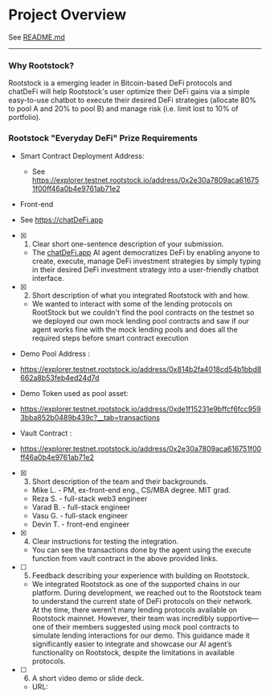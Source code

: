 # Project Overview
See [README.md](./README.md)

---

### Why Rootstock?
Rootstock is a emerging leader in Bitcoin-based DeFi protocols and chatDeFi will help Rootstock's user optimize their DeFi gains via a simple easy-to-use chatbot to execute their desired DeFi strategies (allocate 80% to pool A and 20% to pool B) and manage risk (i.e. limit lost to 10% of portfolio).

### Rootstock "Everyday DeFi" Prize Requirements ###
- Smart Contract Deployment Address: 
    * See https://explorer.testnet.rootstock.io/address/0x2e30a7809aca616751f00ff46a0b4e9761ab71e2

- Front-end
* See https://chatDeFi.app

- [x] 1) Clear short one-sentence description of your submission.
    * The [chatDeFi.app](http://chatdefi.app) AI agent democratizes DeFi by enabling anyone to create, execute, manage DeFi investment strategies by simply typing in their desired DeFi investment strategy into a user-friendly chatbot interface.

- [x] 2) Short description of what you integrated Rootstock with and how.
    * We wanted to interact with some of the lending protocols on RootStock but we couldn't find the pool contracts on the testnet so we deployed our own mock lending pool contracts and saw if our agent works fine with the mock lending pools and does all the required steps before smart contract execution
- Demo Pool Address :
* https://explorer.testnet.rootstock.io/address/0x814b2fa4018cd54b1bbd8662a8b53feb4ed24d7d
- Demo Token used as pool asset:
* https://explorer.testnet.rootstock.io/address/0xde1f15231e9bffcf6fcc9593bba852b0489b439c?__tab=transactions
- Vault Contract :
* https://explorer.testnet.rootstock.io/address/0x2e30a7809aca616751f00ff46a0b4e9761ab71e2

- [x] 3) Short description of the team and their backgrounds.
    * Mike L. - PM, ex-front-end eng., CS/MBA degree. MIT grad.
    * Reza S. - full-stack web3 engineer 
    * Varad B. - full-stack engineer
    * Vasu G. - full-stack engineer
    * Devin T. - front-end engineer
- [x] 4) Clear instructions for testing the integration.
    * You can see the transactions done by the agent using the execute function from vault contract in the above provided links.

- [ ] 5) Feedback describing your experience with building on Rootstock.
    * We integrated Rootstock as one of the supported chains in our platform. During development, we reached out to the Rootstock team to understand the current state of DeFi protocols on their network. At the time, there weren’t many lending protocols available on Rootstock mainnet. However, their team was incredibly supportive—one of their members suggested using mock pool contracts to simulate lending interactions for our demo. This guidance made it significantly easier to integrate and showcase our AI agent’s functionality on Rootstock, despite the limitations in available protocols.

- [ ] 6) A short video demo or slide deck.
    * URL: 
